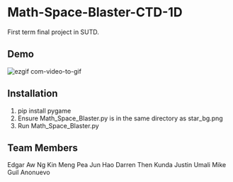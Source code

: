 # Math-Space-Blaster-CTD-1D
First term final project in SUTD.

## Demo
![ezgif com-video-to-gif](https://user-images.githubusercontent.com/85046928/235602757-2474ea8d-aef3-483e-a225-c0973444a2ab.gif)


## Installation
1. pip install pygame
2. Ensure Math_Space_Blaster.py is in the same directory as star_bg.png
3. Run Math_Space_Blaster.py

## Team Members
Edgar Aw
Ng Kin Meng
Pea Jun Hao Darren
Then Kunda Justin
Umali Mike Guil Anonuevo
